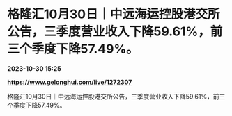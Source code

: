 # 格隆汇10月30日｜中远海运控股港交所公告，三季度营业收入下降59.61%，前三个季度下降57.49%。

**2023-10-30 15:25**

**https://www.gelonghui.com/live/1272307**

格隆汇10月30日｜中远海运控股港交所公告，三季度营业收入下降59.61%，前三个季度下降57.49%。
